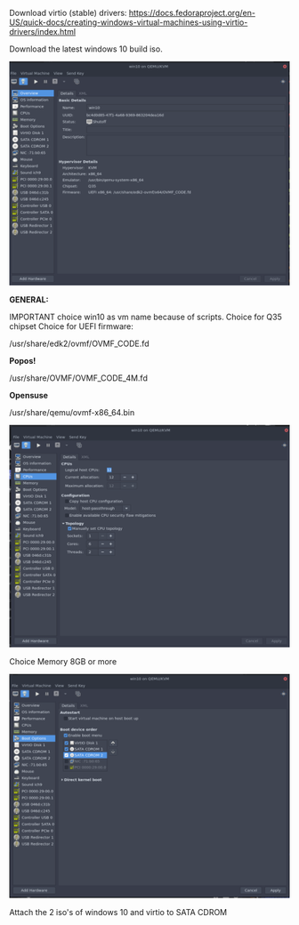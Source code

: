 Download virtio (stable) drivers: 
https://docs.fedoraproject.org/en-US/quick-docs/creating-windows-virtual-machines-using-virtio-drivers/index.html

Download the latest windows 10 build iso.

![image](uploads/8dc75941114862dd1f8ea448569696ed/image.png)


**GENERAL:**

IMPORTANT choice win10 as vm name because of scripts.
Choice for Q35 chipset
Choice for UEFI firmware:

/usr/share/edk2/ovmf/OVMF_CODE.fd


**Popos!**

/usr/share/OVMF/OVMF_CODE_4M.fd

**Opensuse**

/usr/share/qemu/ovmf-x86_64.bin

![2020-06-13_14-31_1](uploads/1581b6dd65be8cb7ea01e8aa9b1f12ab/2020-06-13_14-31_1.png)




























Choice Memory 8GB or more

![image](uploads/dc35b091e4fc5b0b333e72d86d310a1f/image.png)

Attach the 2 iso's of windows 10 and virtio to SATA CDROM














